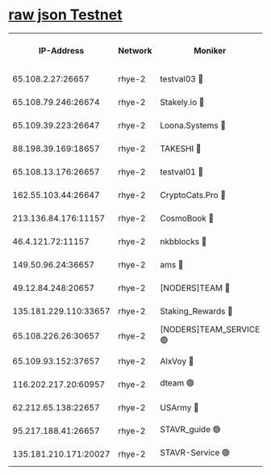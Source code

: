 
[raw json Testnet](https://rpc-check.quickt.stavr.tech/quickt/rpc-quickt-result.json)
=


<table><tr><th>IP-Address</th><th>Network</th><th>Moniker</th><th>Latest Block Height</th><th>Earliest Block Height</th><th>Catching Up</th><th>Tx Index</th><th>Voting Power</th><th>Scan Time</th></tr><tr><td>65.108.2.27:26657</td><td>rhye-2</td><td>testval03 🔴</td><td>1179536</td><td>1</td><td>False</td><td>on</td><td>11002050</td><td>2024-03-10T00:42:33.239611063UTC</td></tr><tr><td>65.108.79.246:26674</td><td>rhye-2</td><td>Stakely.io 🔴</td><td>1179536</td><td>1</td><td>False</td><td>on</td><td>10010</td><td>2024-03-10T00:42:33.571722390UTC</td></tr><tr><td>65.109.39.223:26647</td><td>rhye-2</td><td>Loona.Systems 🔴</td><td>1179537</td><td>1</td><td>False</td><td>off</td><td>86949</td><td>2024-03-10T00:42:38.525948682UTC</td></tr><tr><td>88.198.39.169:18657</td><td>rhye-2</td><td>TAKESHI 🔴</td><td>1179537</td><td>1</td><td>False</td><td>off</td><td>40542</td><td>2024-03-10T00:42:39.054272110UTC</td></tr><tr><td>65.108.13.176:26657</td><td>rhye-2</td><td>testval01 🔴</td><td>1179537</td><td>1</td><td>False</td><td>on</td><td>13082010</td><td>2024-03-10T00:42:40.015488437UTC</td></tr><tr><td>162.55.103.44:26647</td><td>rhye-2</td><td>CryptoCats.Pro 🔴</td><td>1179542</td><td>1</td><td>False</td><td>off</td><td>9999</td><td>2024-03-10T00:43:11.989752944UTC</td></tr><tr><td>213.136.84.176:11157</td><td>rhye-2</td><td>CosmoBook 🔴</td><td>1179541</td><td>65301</td><td>False</td><td>off</td><td>1520417</td><td>2024-03-10T00:43:05.626084011UTC</td></tr><tr><td>46.4.121.72:11157</td><td>rhye-2</td><td>nkbblocks 🔴</td><td>1179534</td><td>70101</td><td>False</td><td>off</td><td>81084</td><td>2024-03-10T00:42:26.131917541UTC</td></tr><tr><td>149.50.96.24:36657</td><td>rhye-2</td><td>ams 🔴</td><td>1179540</td><td>133501</td><td>False</td><td>on</td><td>10732</td><td>2024-03-10T00:42:55.197780048UTC</td></tr><tr><td>49.12.84.248:20657</td><td>rhye-2</td><td>[NODERS]TEAM 🔴</td><td>1179539</td><td>146001</td><td>False</td><td>on</td><td>59690</td><td>2024-03-10T00:42:52.774258117UTC</td></tr><tr><td>135.181.229.110:33657</td><td>rhye-2</td><td>Staking_Rewards 🔴</td><td>1179537</td><td>149101</td><td>False</td><td>on</td><td>9900</td><td>2024-03-10T00:42:38.840396512UTC</td></tr><tr><td>65.108.226.26:30657</td><td>rhye-2</td><td>[NODERS]TEAM_SERVICE 🟢</td><td>1179537</td><td>241501</td><td>False</td><td>on</td><td>0</td><td>2024-03-10T00:42:39.689316502UTC</td></tr><tr><td>65.109.93.152:37657</td><td>rhye-2</td><td>AlxVoy 🔴</td><td>1179535</td><td>315173</td><td>False</td><td>on</td><td>150351</td><td>2024-03-10T00:42:30.574926884UTC</td></tr><tr><td>116.202.217.20:60957</td><td>rhye-2</td><td>dteam 🟢</td><td>1179536</td><td>421794</td><td>False</td><td>on</td><td>0</td><td>2024-03-10T00:42:36.170728707UTC</td></tr><tr><td>62.212.65.138:22657</td><td>rhye-2</td><td>USArmy 🔴</td><td>1129000</td><td>1102501</td><td>False</td><td>on</td><td>58774</td><td>2024-03-10T00:42:32.893998699UTC</td></tr><tr><td>95.217.188.41:26657</td><td>rhye-2</td><td>STAVR_guide 🟢</td><td>1179537</td><td>1176001</td><td>False</td><td>on</td><td>0</td><td>2024-03-10T00:42:39.370683971UTC</td></tr><tr><td>135.181.210.171:20027</td><td>rhye-2</td><td>STAVR-Service 🟢</td><td>1179539</td><td>1179001</td><td>False</td><td>on</td><td>0</td><td>2024-03-10T00:42:50.513086258UTC</td></tr></table>